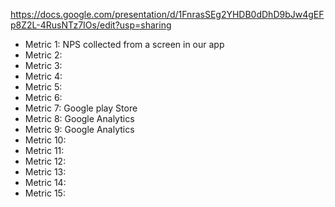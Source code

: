 https://docs.google.com/presentation/d/1FnrasSEg2YHDB0dDhD9bJw4gEFp8Z2L-4RusNTz7IOs/edit?usp=sharing
- Metric 1: NPS collected from a screen in our app
- Metric 2:
- Metric 3:
- Metric 4:
- Metric 5:
- Metric 6:
- Metric 7: Google play Store     
- Metric 8: Google Analytics     
- Metric 9: Google Analytics     
- Metric 10:
- Metric 11:
- Metric 12:
- Metric 13:
- Metric 14:
- Metric 15:

